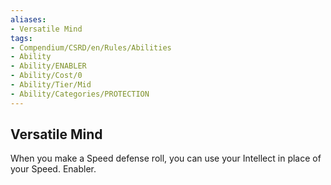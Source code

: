 ```yaml
---
aliases:
- Versatile Mind
tags:
- Compendium/CSRD/en/Rules/Abilities
- Ability
- Ability/ENABLER
- Ability/Cost/0
- Ability/Tier/Mid
- Ability/Categories/PROTECTION
---
```


  
## Versatile Mind  
When you make a Speed defense roll, you can use your Intellect in place of your Speed. Enabler. 